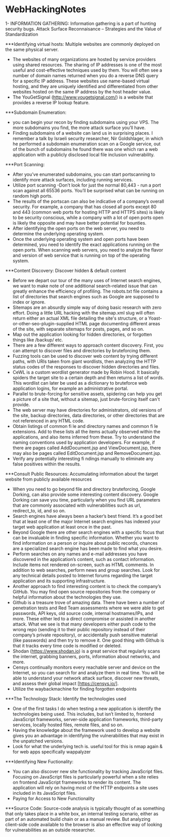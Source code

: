 # WebHackingNotes
1- INFORMATION GATHERING: Information gathering is a part of hunting security bugs.
Attack Surface Reconnaisance – Strategies and the Value of Standardization

***Identifying virtual hosts: Multiple websites are commonly deployed on the same physical server.
- The websites of many organizations are hosted by service providers using
shared resources. The sharing of IP addresses is one of the most useful and
cost-effective techniques used by them. You will often see a number of
domain names returned when you do a reverse DNS query for a specific IP
address. These websites use name-based virtual hosting, and they are
uniquely identified and differentiated from other websites hosted on the
same IP address by the host header value.
- The YouGetSignal (http://www.yougetsignal.com/) is a website that provides
a reverse IP lookup feature.

***Subdomain Enumeration:
- you can begin your recon by finding subdomains
using your VPS. The more subdomains you find, the more attack surface you’ll have.
- Finding subdomains of a website can land us in surprising
places. I remember a talk by Israeli security researcher, Nir Goldshlager, in which he
performed a subdomain enumeration scan on a Google service, out of the bunch of
subdomains he found there was one which ran a web application with a publicly
disclosed local file inclusion vulnerability.

***Port Scanning:
- After you’ve enumerated subdomains, you can start portscanning to identify more attack
surfaces, including running services.
- Utilize port scanning -Don’t look for just the normal 80,443 - run a port scan against all 65536
ports. You’ll be surprised what can be running on random high ports.
- The results of the portscan can also be indicative of a company’s overall security. For
example, a company that has closed all ports except 80 and 443 (common web ports for
hosting HTTP and HTTPS sites) is likely to be security conscious, while a company with a
lot of open ports open is likely the opposite and may have better potential for bounties.
- After identifying the open ports on the web server, you need to determine
the underlying operating system.
- Once the underlying operating system and open ports have been
determined, you need to identify the exact applications running on the open
ports. When scanning web servers, you need to analyze the flavor and
version of web service that is running on top of the operating system.

***Content Discovery: Discover hidden & default content
- Before we depart our tour of the many uses of Internet search engines, we want to make
note of one additional search-related issue that can greatly enhance the efficiency of
profiling. The robots.txt file contains a list of directories that search engines such as
Google are supposed to index or ignore.
- Sitemaps are an absurdly simple way of doing basic research with zero effort. Doing a little
URL hacking with the sitemap.xml slug will often return either an actual XML file
detailing the site's structure, or a Yoast-or-other-seo-plugin-supplied HTML page
documenting different areas of the site, with separate sitemaps for posts, pages, and so on.
- Map out the application looking for hidden directories, or forgotten things like /backup/
etc.
- There are a few different ways to approach content discovery. First, you can attempt to
discover files and directories by bruteforcing them.
- Fuzzing tools can be used to discover web content by trying different paths,
with URIs taken from giant wordlists, then analyzing the HTTP status codes of the
responses to discover hidden directories and files.
- CeWL is a custom wordlist generator made by Robin Hood. It basically spiders
the target site to a certain depth and then returns a list of words. This wordlist can
later be used as a dictionary to bruteforce web application logins, for example an
administrative portal.
- Parallel to brute-forcing for sensitive assets, spidering can help you get a picture of a site
that, without a sitemap, just brute-forcing itself can't provide.
- The web server may have directories for administrators, old versions of the 
site, backup directories, data directories, or other directories that 
are not referenced in any HTML code.
- Obtain listings of common fi le and directory names and common fi le
extensions. Add to these lists all the items actually observed within the
applications, and also items inferred from these. Try to understand the
naming conventions used by application developers. For example, if
there are pages called AddDocument.jsp and ViewDocument.jsp, there
may also be pages called EditDocument.jsp and RemoveDocument.jsp.
- Verify any potentially interesting fi ndings manually to eliminate any
false positives within the results.

***Consult Public Resources: Accumulating information about the target website from publicly
available resources
- When you need to go beyond file and directory bruteforcing, Google Dorking, can also provide
some interesting content discovery. Google Dorking can save you time, particularly when
you find URL parameters that are commonly associated with vulnerabilities such as url,
redirect_to, id, and so on.
- Search engines have always been a hacker’s best friend. It’s a good bet that at least one
of the major Internet search engines has indexed your target web application at least
once in the past.
- Beyond Google there are other search engines with a specific focus that can be invaluable
in finding specific information. Whether you want to find information on a person or
inquire about public records, chances are a specialized search engine has been made to
find what you desire.
- Perform searches on any names and e-mail addresses you have discovered
in the application’s content, such as contact information. Include
items not rendered on-screen, such as HTML comments. In addition to
web searches, perform news and group searches. Look for any technical
details posted to Internet forums regarding the target application and
its supporting infrastructure.
- Another approach to find interesting content is to check the company’s GitHub. You
may find open source repositories from the company or helpful information about the
technologies they use.
- Github is a treasure trove of amazing data. There have been a number of penetration
tests and Red Team assessments where we were able to get passwords, API keys, old
source code, internal hostnames/IPs, and more. These either led to a direct
compromise or assisted in another attack. What we see is that many developers either
push code to the wrong repo (sending it to their public repository instead of their
company’s private repository), or accidentally push sensitive material (like passwords)
and then try to remove it. One good thing with Github is that it tracks every time code
is modified or deleted.
- Shodan (https://www.shodan.io) is a great service that regularly scans the internet,
grabbing banners, ports, information about networks, and more.
- Censys continually monitors every reachable server and device on the Internet, so you
can search for and analyze them in real time. You will be able to understand your
network attack surface, discover new threats, and assess their global impact
[https://censys.io/].
- Utilize the waybackmachine for finding forgotten endpoints

***The Technology Stack: Identify the technologies used
- One of the first tasks I do when testing a new application is identify the
technologies being used. This includes, but isn’t limited to, frontend
JavaScript frameworks, server-side application frameworks, third-party
services, locally hosted files, remote files, and so on.
- Having the knowledge about the framework used to develop a website gives
you an advantage in identifying the vulnerabilities that may exist in the
unpatched versions.
- Look for what the underlying tech is. useful tool for this is nmap again & for web apps
specifically wappalyzer

***Identifying New Fuctionality:
- You can also discover new site functionality by tracking JavaScript files.
Focusing on JavaScript files is particularly powerful when a site relies on
frontend JavaScript frameworks to render its content. The application
will rely on having most of the HTTP endpoints a site uses included in
its JavaScript files.
- Paying for Access to New Functionality

***Source Code:
Source-code analysis is typically thought of as something that only takes place in a white
box, an internal testing scenario, either as part of an automated build chain or as a manual
review. But analyzing client-side code available to the browser is also an effective way of
looking for vulnerabilities as an outside researcher.
